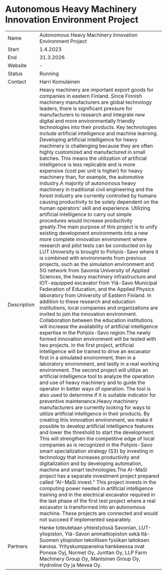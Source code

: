 # Autonomous Heavy Machinery Innovation Environment Project

| | |
|----------|:-------------|
| Name |  Autonomous Heavy Machinery Innovation Environment Project |
| Start | 1.4.2023 |
| End | 31.3.2026 |
| Website | - |
| Status | Running |
| Contact | Harri Komulainen |
| Description | Heavy machinery are important export goods for companies in eastern Finland. Since Finnish machinery manufacturers are global technology leaders, there is significant pressure for manufacturers to research and integrate new digital and more environmentally friendly technologies into their products. Key technologies include artificial intelligence and machine learning. Developing artificial intelligence for heavy machinery is challenging because they are often highly customized and manufactured in small batches. This means the utilization of artificial intelligence is less replicable and is more expensive (cost per unit is higher) for heavy machinery than, for example, the automotive industry.A majority of autonomous heavy machinery in traditional civil engineering and the forest industry are currently controlled by humans causing productivity to be solely dependent on the human operators’ skill and experience. Utilizing artificial intelligence to carry out simple procedures would increase productivity greatly.The main purpose of this project is to unify existing development environments into a new more complete innovation environment where research and pilot tests can be conducted on by LUT University is brought to Pohjois-Savo where it is combined with environments from previous projects, such as the simulation environment and 5G network from Savonia University of Applied Sciences, the heavy machinery infrastructure and IOT-equipped excavator from Ylä-Savo Municipal Federation of Education, and the Applied Physics laboratory from University of Eastern Finland. In addition to these research and education institutions, local companies and organizations are invited to join the innovation environment. Collaboration between the education institutions will increase the availability of artificial intelligence expertise in the Pohjois-Savo region.The newly formed innovation environment will be tested with two projects. In the first project, artificial intelligence will be trained to drive an excavator first in a simulated environment, then in a laboratory environment, and lastly in a real working environment. The second project will utilize an artificial intelligence tool to analyze the operation and use of heavy machinery and to guide the operator in better ways of operation. The tool is also used to determine if it is suitable indicator for preventive maintenance.Heavy machinery manufacturers are currently looking for ways to utilize artificial intelligence in their products. By creating this innovation environment, we make it possible to develop artificial intelligence features and lower the threshold to start the development. This will strengthen the competitive edge of local companies as is recognized in the Pohjois-Savo smart specialization strategy (S3) by investing in technology that increases productivity and digitalization and by developing automation, machine and smart technologies.The AI-MaSi project has a separate investment project prepared called “AI-MaSi invest.” This project invests in the computing power needed in artificial intelligence training and in the electrical excavator required in the last phase of the first test project where a real excavator is transformed into an autonomous machine. These projects are connected and would not succeed if implemented separately. |
| Partners | Hanke toteutetaan yhteistyössä Savonian, LUT-yliopiston, Ylä-Savon ammattiopiston sekä Itä-Suomen yliopiston teknillisen fysiikan laitoksen kanssa. Yrityskumppaneina hankkeessa ovat Ponsse Oyj, Normet Oy, Junttan Oy, LLP Farm Machinery Group Oy, Mantsinen Group Oy, Hydroline Oy ja Mevea Oy. |
